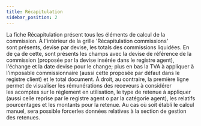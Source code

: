 ```yaml
---
title: Récapitulation
sidebar_position: 2
---
```


La fiche Récapitulation présent tous les éléments de calcul de la commission. À l'intérieur de la grille 'Récapitulation commissions' sont présents, devise par devise, les totals des commissions liquidées. En de ça de cette, sont présents les champs avec la devise de référence de la commission (proposée par la devise insérée dans le registre agent), l'échange et la date devise pour le change; plus en bas la TVA à appliquer à l'imposable commissionnaire (aussi cette proposée par défaut dans le registre client) et le total document. À droit, au contraire, la première ligne permet de visualiser les rémunérations des receveurs à considérer les acomptes sur le règlement en utilisation, le type de retenue à appliquer (aussi celle reprise par le registre agent o par la catégorie agent), les relatifs pourcentages et les montants pour la retenue. Au cas où soit établi le calcul manuel, sera possible forcerles données relatives à la section de gestion des retenues.






